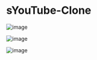 # sYouTube-Clone


![image](https://user-images.githubusercontent.com/105987614/227150702-d48f60f3-41ba-48ca-b5e5-5341ff908d79.png)

![image](https://user-images.githubusercontent.com/105987614/227150828-a5da5b39-91d5-4cae-97ad-0ddf4ccf46d4.png)


![image](https://user-images.githubusercontent.com/105987614/227151246-20d306d4-cdcc-4d52-97ae-f1155e400a04.png)
